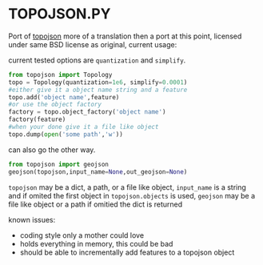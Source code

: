 # TOPOJSON.PY

Port of [topojson](https://github.com/mbostock/topojson) more of a translation then a port at this point, licensed under same BSD license as original, current usage:



current tested options are `quantization` and `simplify`.

```python
from topojson import Topology
topo = Topology(quantization=1e6, simplify=0.0001)
#either give it a object name string and a feature
topo.add('object name',feature)
#or use the object factory
factory = topo.object_factory('object name')
factory(feature)
#when your done give it a file like object
topo.dump(open('some path','w'))
```

can also go the other way.

```python
from topojson import geojson
geojson(topojson,input_name=None,out_geojson=None)
```
`topojson` may be a dict, a path, or a file like object, `input_name` is a string and if omited
the first object in `topojson.objects` is used, `geojson` may be a file like object or
a path if omitied the dict is returned

known issues:
- coding style only a mother could love
- holds everything in memory, this could be bad
- should be able to incrementally add features to a topojson object

